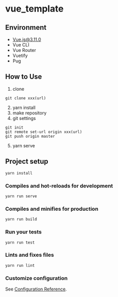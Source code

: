 # vue_template

## Environment
- Vue.js@3.11.0
- Vue CLI
- Vue Router
- Vuetify
- Pug

## How to Use
1. clone
```
git clone xxx(url)
```
2. yarn install
3. make repository
4. git settings
```
git init
git remote set-url origin xxx(url)
git push origin master
```
5. yarn serve

## Project setup
```
yarn install
```

### Compiles and hot-reloads for development
```
yarn run serve
```

### Compiles and minifies for production
```
yarn run build
```

### Run your tests
```
yarn run test
```

### Lints and fixes files
```
yarn run lint
```

### Customize configuration
See [Configuration Reference](https://cli.vuejs.org/config/).
